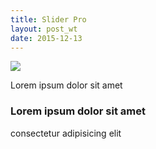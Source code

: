 ```yaml
---
title: Slider Pro
layout: post_wt
date: 2015-12-13
---
```

<div class="slider-pro" id="my-slider">
	<div class="sp-slides">
		<!-- Slide 1 -->
		<div class="sp-slide">
			<img class="sp-image" src="{{ site.url }}/assets/images/generated/large/DSC_1680.jpg"/>
		</div>
		<!-- Slide 2 -->
		<div class="sp-slide">
			<p>Lorem ipsum dolor sit amet</p>
		</div>
		<!-- Slide 3 -->
		<div class="sp-slide">
			<h3 class="sp-layer">Lorem ipsum dolor sit amet</h3>
			<p class="sp-layer">consectetur adipisicing elit</p>
		</div>
	</div>
</div>